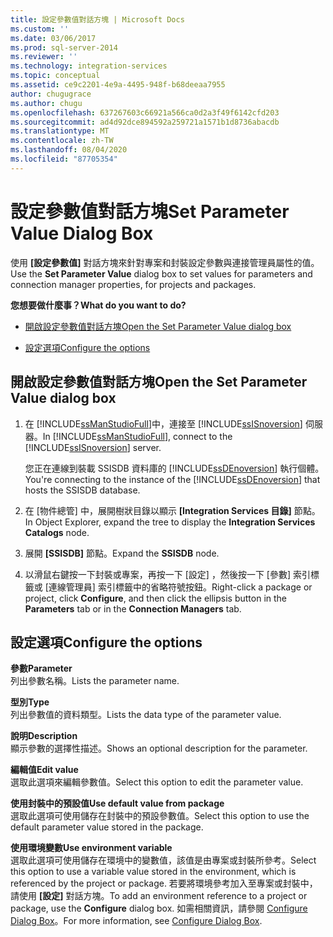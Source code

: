 ```yaml
---
title: 設定參數值對話方塊 | Microsoft Docs
ms.custom: ''
ms.date: 03/06/2017
ms.prod: sql-server-2014
ms.reviewer: ''
ms.technology: integration-services
ms.topic: conceptual
ms.assetid: ce9c2201-4e9a-4495-948f-b68deeaa7955
author: chugugrace
ms.author: chugu
ms.openlocfilehash: 637267603c66921a566ca0d2a3f49f6142cfd203
ms.sourcegitcommit: ad4d92dce894592a259721a1571b1d8736abacdb
ms.translationtype: MT
ms.contentlocale: zh-TW
ms.lasthandoff: 08/04/2020
ms.locfileid: "87705354"
---
```

# <a name="set-parameter-value-dialog-box"></a><span data-ttu-id="14379-102">設定參數值對話方塊</span><span class="sxs-lookup"><span data-stu-id="14379-102">Set Parameter Value Dialog Box</span></span>
  <span data-ttu-id="14379-103">使用 **[設定參數值]** 對話方塊來針對專案和封裝設定參數與連接管理員屬性的值。</span><span class="sxs-lookup"><span data-stu-id="14379-103">Use the **Set Parameter Value** dialog box to set values for parameters and connection manager properties, for projects and packages.</span></span>  
  
 <span data-ttu-id="14379-104">**您想要做什麼事？**</span><span class="sxs-lookup"><span data-stu-id="14379-104">**What do you want to do?**</span></span>  
  
-   [<span data-ttu-id="14379-105">開啟設定參數值對話方塊</span><span class="sxs-lookup"><span data-stu-id="14379-105">Open the Set Parameter Value dialog box</span></span>](#open_dialog)  
  
-   [<span data-ttu-id="14379-106">設定選項</span><span class="sxs-lookup"><span data-stu-id="14379-106">Configure the options</span></span>](#option)  
  
##  <a name="open-the-set-parameter-value-dialog-box"></a><a name="open_dialog"></a> <span data-ttu-id="14379-107">開啟設定參數值對話方塊</span><span class="sxs-lookup"><span data-stu-id="14379-107">Open the Set Parameter Value dialog box</span></span>  
  
1.  <span data-ttu-id="14379-108">在 [!INCLUDE[ssManStudioFull](../../includes/ssmanstudiofull-md.md)]中，連接至 [!INCLUDE[ssISnoversion](../../includes/ssisnoversion-md.md)] 伺服器。</span><span class="sxs-lookup"><span data-stu-id="14379-108">In [!INCLUDE[ssManStudioFull](../../includes/ssmanstudiofull-md.md)], connect to the [!INCLUDE[ssISnoversion](../../includes/ssisnoversion-md.md)] server.</span></span>  
  
     <span data-ttu-id="14379-109">您正在連線到裝載 SSISDB 資料庫的 [!INCLUDE[ssDEnoversion](../../includes/ssdenoversion-md.md)] 執行個體。</span><span class="sxs-lookup"><span data-stu-id="14379-109">You're connecting to the instance of the [!INCLUDE[ssDEnoversion](../../includes/ssdenoversion-md.md)] that hosts the SSISDB database.</span></span>  
  
2.  <span data-ttu-id="14379-110">在 [物件總管] 中，展開樹狀目錄以顯示 **[Integration Services 目錄]** 節點。</span><span class="sxs-lookup"><span data-stu-id="14379-110">In Object Explorer, expand the tree to display the **Integration Services Catalogs** node.</span></span>  
  
3.  <span data-ttu-id="14379-111">展開 **[SSISDB]** 節點。</span><span class="sxs-lookup"><span data-stu-id="14379-111">Expand the **SSISDB** node.</span></span>  
  
4.  <span data-ttu-id="14379-112">以滑鼠右鍵按一下封裝或專案，再按一下 [設定]  ，然後按一下 [參數]  索引標籤或 [連線管理員]  索引標籤中的省略符號按鈕。</span><span class="sxs-lookup"><span data-stu-id="14379-112">Right-click a package or project, click **Configure**, and then click the ellipsis button in the **Parameters** tab or in the **Connection Managers** tab.</span></span>  
  
##  <a name="configure-the-options"></a><a name="option"></a> <span data-ttu-id="14379-113">設定選項</span><span class="sxs-lookup"><span data-stu-id="14379-113">Configure the options</span></span>  
 <span data-ttu-id="14379-114">**參數**</span><span class="sxs-lookup"><span data-stu-id="14379-114">**Parameter**</span></span>  
 <span data-ttu-id="14379-115">列出參數名稱。</span><span class="sxs-lookup"><span data-stu-id="14379-115">Lists the parameter name.</span></span>  
  
 <span data-ttu-id="14379-116">**型別**</span><span class="sxs-lookup"><span data-stu-id="14379-116">**Type**</span></span>  
 <span data-ttu-id="14379-117">列出參數值的資料類型。</span><span class="sxs-lookup"><span data-stu-id="14379-117">Lists the data type of the parameter value.</span></span>  
  
 <span data-ttu-id="14379-118">**說明**</span><span class="sxs-lookup"><span data-stu-id="14379-118">**Description**</span></span>  
 <span data-ttu-id="14379-119">顯示參數的選擇性描述。</span><span class="sxs-lookup"><span data-stu-id="14379-119">Shows an optional description for the parameter.</span></span>  
  
 <span data-ttu-id="14379-120">**編輯值**</span><span class="sxs-lookup"><span data-stu-id="14379-120">**Edit value**</span></span>  
 <span data-ttu-id="14379-121">選取此選項來編輯參數值。</span><span class="sxs-lookup"><span data-stu-id="14379-121">Select this option to edit the parameter value.</span></span>  
  
 <span data-ttu-id="14379-122">**使用封裝中的預設值**</span><span class="sxs-lookup"><span data-stu-id="14379-122">**Use default value from package**</span></span>  
 <span data-ttu-id="14379-123">選取此選項可使用儲存在封裝中的預設參數值。</span><span class="sxs-lookup"><span data-stu-id="14379-123">Select this option to use the default parameter value stored in the package.</span></span>  
  
 <span data-ttu-id="14379-124">**使用環境變數**</span><span class="sxs-lookup"><span data-stu-id="14379-124">**Use environment variable**</span></span>  
 <span data-ttu-id="14379-125">選取此選項可使用儲存在環境中的變數值，該值是由專案或封裝所參考。</span><span class="sxs-lookup"><span data-stu-id="14379-125">Select this option to use a variable value stored in the environment, which is referenced by the project or package.</span></span> <span data-ttu-id="14379-126">若要將環境參考加入至專案或封裝中，請使用 **[設定]** 對話方塊。</span><span class="sxs-lookup"><span data-stu-id="14379-126">To add an environment reference to a project or package, use the **Configure** dialog box.</span></span> <span data-ttu-id="14379-127">如需相關資訊，請參閱 [Configure Dialog Box](configure-dialog-box.md)。</span><span class="sxs-lookup"><span data-stu-id="14379-127">For more information, see [Configure Dialog Box](configure-dialog-box.md).</span></span>  
  
  

